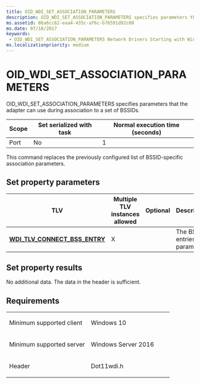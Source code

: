 ```yaml
---
title: OID_WDI_SET_ASSOCIATION_PARAMETERS
description: OID_WDI_SET_ASSOCIATION_PARAMETERS specifies parameters that the adapter can use during association to a set of BSSIDs.
ms.assetid: 86a6cc62-eaa4-435c-af6c-b76591d92c00
ms.date: 07/18/2017
keywords:
 - OID_WDI_SET_ASSOCIATION_PARAMETERS Network Drivers Starting with Windows Vista
ms.localizationpriority: medium
---
```


# OID\_WDI\_SET\_ASSOCIATION\_PARAMETERS


OID\_WDI\_SET\_ASSOCIATION\_PARAMETERS specifies parameters that the adapter can use during association to a set of BSSIDs.

| Scope | Set serialized with task | Normal execution time (seconds) |
|-------|--------------------------|---------------------------------|
| Port  | No                       | 1                               |

 

This command replaces the previously configured list of BSSID-specific association parameters.

## Set property parameters


| TLV                                                                     | Multiple TLV instances allowed | Optional | Description                     |
|-------------------------------------------------------------------------|--------------------------------|----------|---------------------------------|
| [**WDI\_TLV\_CONNECT\_BSS\_ENTRY**](https://msdn.microsoft.com/library/windows/hardware/dn926264) | X                              |          | The BSS entries and parameters. |

 

## Set property results


No additional data. The data in the header is sufficient.

Requirements
------------

<table>
<colgroup>
<col width="50%" />
<col width="50%" />
</colgroup>
<tbody>
<tr class="odd">
<td><p>Minimum supported client</p></td>
<td><p>Windows 10</p></td>
</tr>
<tr class="even">
<td><p>Minimum supported server</p></td>
<td><p>Windows Server 2016</p></td>
</tr>
<tr class="odd">
<td><p>Header</p></td>
<td>Dot11wdi.h</td>
</tr>
</tbody>
</table>

 

 




